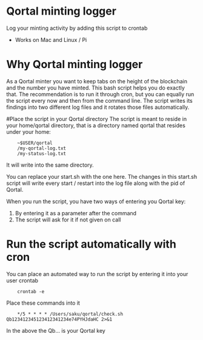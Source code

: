 # Qortal minting logger
 Log your minting activity by adding this script to crontab
- Works on Mac and Linux / Pi

# Why Qortal minting logger
As a Qortal minter you want to keep tabs on the height of the blockchain and the number you have minted. This bash script helps you do exactly that. The recommendation is to run it through cron, but you can equally run the script every now and then from the command line. The script writes its findings into two different log files and it rotates those files automatically.

#Place the script in your Qortal directory
The script is meant to reside in your home/qortal directory, that is a directory named qortal that resides under your home:
```
	~$USER/qortal
	/my-qortal-log.txt
	/my-status-log.txt
```
It will write into the same directory.

You can replace your start.sh with the one here. The changes in this start.sh script will write every start / restart into the log file along with the pid of Qortal.

When you run the script, you have two ways of entering you Qortal key:
1) By entering it as a parameter after the command
1) The script will ask for it if not given on call

# Run the script automatically with cron
You can place an automated way to run the script by entering it into your user crontab

```
	crontab -e
```

Place these commands into it

```
	*/5 * * * * /Users/saku/qortal/check.sh Qb123412345123412341234e74PYHJdaHC 2>&1
```

In the above the Qb... is your Qortal key